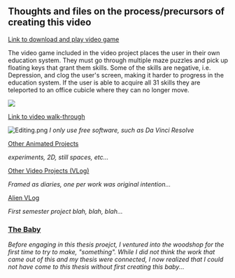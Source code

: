 ## Thoughts and files on the process/precursors of creating this video 

[Link to download and play video game](https://drive.google.com/file/d/1taTHbhOsVNT-cIwhFnc3yX3fFGImJx1E/view?usp=sharing)

The video game included in the video project places the user in their own education system. They must go through multiple maze puzzles and pick up floating keys that grant them skills. Some of the skills are negative, i.e. Depression, and clog the user's screen, making it harder to progress in the education system. If the user is able to acquire all 31 skills they are teleported to an office cubicle where they can no longer move.

![]({{site.baseurl}}//VideoGameSS.png)

[Link to video walk-through](https://www.youtube.com/watch?v=rGM_gd95WrM&feature=emb_logo)

![Editing.png]({{site.baseurl}}/Editing.png)
_I only use free software, such as Da Vinci Resolve_

[Other Animated Projects](http://www.chrisdivincenzo.com/html/experiments.html)

_experiments, 2D, still spaces, etc..._

[Other Video Projects (VLog)](http://www.chrisdivincenzo.com/html/vlog.html)

_Framed as diaries, one per work was original intention..._

[Alien VLog](http://www.chrisdivincenzo.com/html/videodiary.html)

_First semester project blah, blah, blah..._

### [The Baby](thebaby.md)
_Before engaging in this thesis proejct, I ventured into the woodshop for the first time to try to make, "something". While I did not think the work that came out of this and my thesis were connected, I now realized that I could not have come to this thesis without first creating this baby..._
